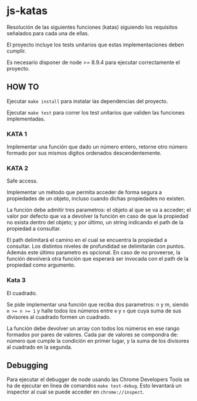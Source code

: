 # js-katas

Resolución de las siguientes funciones (katas) siguiendo los requisitos señalados para cada una de ellas.

El proyecto incluye los tests unitarios que estas implementaciones deben cumplir.

Es necesario disponer de node >= 8.9.4 para ejecutar correctamente el proyecto.

## HOW TO

Ejecutar `make install` para instalar las dependencias del proyecto.

Ejecutar `make test` para correr los test unitarios que validen las funciones implementadas.

### KATA 1

Implementar una función que dado un número entero, retorne otro número formado por sus mismos digitos ordenados descendentemente.


### KATA 2

Safe access.

Implementar un método que permita acceder de forma segura a propiedades de un objeto, incluso cuando dichas propiedades no existen.

La función debe admitir tres parametros: el objeto al que se va a acceder; el valor por defecto que va a devolver la función en caso de que la propiedad no exista dentro del objeto; y por último, un string indicando el path de la propiedad a consultar.

El path delimitará el camino en el cual se encuentra la propiedad a consultar. Los distintos niveles de profundidad se delimitarán con puntos.
Además este último parametro es opcional. En caso de no proveerse, la función devolverá otra función que esperará ser invocada con el path de la propiedad como argumento.


### Kata 3

El cuadrado.

Se pide implementar una función que reciba dos parametros: n y m, siendo `m >= n >= 1` y halle todos los números entre `m` y `n` que cuya suma de sus divisores al cuadrado formen un cuadrado.

La función debe devolver un array con todos los números en ese rango formados por pares de valores. Cada par de valores se compondra de: número que cumple la condición en primer lugar, y la suma de los divisores al cuadrado en la segunda.


## Debugging

Para ejecutar el debugger de node usando las Chrome Developers Tools se ha de ejecutar en linea de comandos `make test-debug`.
Esto levantará un inspector al cual se puede acceder en `chrome://inspect`.
